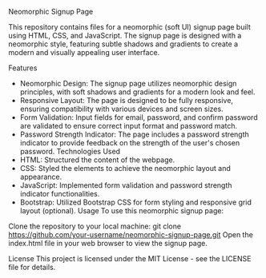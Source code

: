 Neomorphic Signup Page

This repository contains files for a neomorphic (soft UI) signup page built using HTML, CSS, and JavaScript. 
The signup page is designed with a neomorphic style, featuring subtle shadows and gradients to create a modern and visually appealing user interface.

Features
 - Neomorphic Design: The signup page utilizes neomorphic design principles, with soft shadows and gradients for a modern look and feel.
 - Responsive Layout: The page is designed to be fully responsive, ensuring compatibility with various devices and screen sizes.
 - Form Validation: Input fields for email, password, and confirm password are validated to ensure correct input format and password match.
 - Password Strength Indicator: The page includes a password strength indicator to provide feedback on the strength of the user's chosen password.
Technologies Used
 - HTML: Structured the content of the webpage.
 - CSS: Styled the elements to achieve the neomorphic layout and appearance.
 - JavaScript: Implemented form validation and password strength indicator functionalities.
 - Bootstrap: Utilized Bootstrap CSS for form styling and responsive grid layout (optional).
Usage
To use this neomorphic signup page:

Clone the repository to your local machine:
git clone https://github.com/your-username/neomorphic-signup-page.git
Open the index.html file in your web browser to view the signup page.

License
This project is licensed under the MIT License - see the LICENSE file for details.
